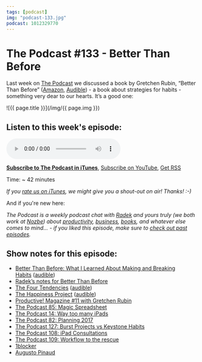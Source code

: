 ```yaml
---
tags: [podcast]
img: "podcast-133.jpg"
podcast: 1012329770
---
```


# The Podcast #133 - Better Than Before

Last week on [The Podcast][p] we discussed a book by Gretchen Rubin, “Better Than Before” ([Amazon](https://www.amazon.com/dp/0385348630?tag=sliwinski-20), [Audible](https://www.audible.com/pd/B00R8KR28I?tag=sliwinski-20)) - a book about strategies for habits - something very dear to our hearts. It’s a good one:

<!--More-->

![{{ page.title }}](/img/{{ page.img }})

## Listen to this week's episode:

<audio controls>
<source src="https://files.nozbe.com/podcast/133.mp3" type="audio/mpeg">
</audio>

**[Subscribe to The Podcast in iTunes][i]**, [Subscribe on YouTube][y], [Get RSS][rss]

Time: ~ 42 minutes

*If you [rate us on iTunes][i], we might give you a shout-out on air! Thanks! :-)*

And if you're new here:

*The Podcast is a weekly podcast chat with [Radek][r] and yours truly (we both work at [Nozbe][n]) about [productivity](/productivity), [business](/business), [books](/books), and whatever else comes to mind… - if you liked this episode, make sure to [check out past episodes](/podcast).*

## Show notes for this episode:

  * [Better Than Before: What I Learned About Making and Breaking Habits](https://www.amazon.com/Better-Than-Before-Habits-Procrastinate/dp/0385348630/) ([audible](https://www.audible.com/pd/Self-Development/Better-Than-Before-Audiobook/B00R8KR28I))
  * [Radek’s notes for Better Than Before](http://radex.io/books/better-than-before/)
  * [The Four Tendencies](https://www.amazon.com/Four-Tendencies-Indispensable-Personality-Profiles/dp/1524760919/) ([audible](https://www.audible.com/pd/Business/The-Four-Tendencies-Audiobook/B071DXR4GJ))
  * [The Happiness Project](https://www.amazon.com/Happiness-Project-Revised-Aristotle-Generally/dp/0062414852/) ([audible](https://www.audible.com/pd/Bios-Memoirs/The-Happiness-Project-Audiobook/B0030MV7MU))
  * [Productive! Magazine #11 with Gretchen Rubin](http://productivemag.com/11)
  * [The Podcast 85: Magic Spreadsheet](/podcast-85)
  * [The Podcast 14: Way too many iPads](/podcast-14)
  * [The Podcast 82: Planning 2017](/podcast-82)
  * [The Podcast 127: Burst Projects vs Keystone Habits](/podcast-127)
  * [The Podcast 108: iPad Consultations](/podcast-108)
  * [The Podcast 109: Workflow to the rescue](/podcast-109)
  * [1blocker](https://1blocker.com/)
  * [Augusto Pinaud](http://www.augustopinaud.com/)

[y]: https://michael.gratis/thepodcastyt
[rss]: https://thepodcast.fm/episodes?format=RSS
[e]: /podcast-133

[p]: /podcast
[n]: https://michael.gratis/nozbe
[r]: https://michael.gratis/radex
[i]: https://michael.gratis/thepodcast
[o]: https://michael.gratis/ipadonly

